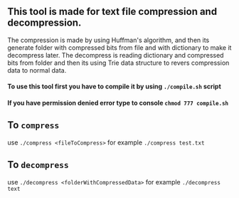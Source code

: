 ## This tool is made for text file compression and decompression.
 The compression is made by using Huffman's algorithm, and then its generate folder with compressed bits from file and with dictionary to make it decompress later.
 The decompress is reading dictionary and compressed bits from folder and then its using Trie data structure to revers compression data to normal data.
#### To use this tool first you have to compile it by using `./compile.sh` script 
#### If you have permission denied error type to console `chmod 777 compile.sh`
## To `compress` 
  use `./compress <fileToCompress>` for example `./compress test.txt`
## To `decompress` 
  use `./decompress <folderWithCompressedData>` for example `./decompress text`
